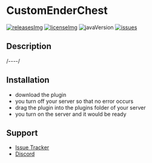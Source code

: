 [releases]: https://github.com/jonagamerpro1234/CustomEnderChest/releases/latest
[releasesImg]: https://img.shields.io/github/v/release/jonagamerpro1234/CustomEnderChest.svg?include_prereleases&label=git-releases&style=for-the-badge
[license]: https://github.com/jonagamerpro1234/CustomEnderChest/blob/master/LICENSE
[licenseImg]: https://img.shields.io/github/license/jonagamerpro1234/CustomEnderChest.svg?style=for-the-badge
[issues]: https://img.shields.io/github/issues/jonagamerpro1234/CustomEnderChest.svg?color=yellow&style=for-the-badge
[issuesLink]: https://github.com/jonagamerpro1234/CustomEnderChest/issues/
[javaVersion]: https://img.shields.io/badge/Java-8%2B-red?style=for-the-badge

# CustomEnderChest
[![releasesImg]][releases] [![licenseImg]][license]  ![javaVersion] [![issues]][issuesLink]

## Description
/----/

## Installation
* download the plugin
* you turn off your server so that no error occurs
* drag the plugin into the plugins folder of your server
* you turn on the server and it would be ready

## Support
* [Issue Tracker](https://github.com/jonagamerpro1234/CustomEnderChest/issues)
* [Discord](https://discord.gg/c5GhQDQCK5)

